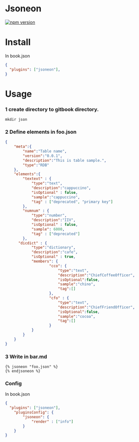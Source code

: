 # Jsoneon
[![npm version](https://badge.fury.io/js/gitbook-plugin-jsoneon.svg)](https://badge.fury.io/js/gitbook-plugin-jsoneon)

# Install 
In book.json  
```json
{
  "plugins": ["jsoneon"],
}
```


# Usage

### 1 create directory to gitbook directory.
```
mkdir json
```

### 2 Define elements in foo.json
```json
{
	"meta":{
		"name":"Table name",
		"version":"0.0.1",
		"description":"This is table sample.",
		"type":"RDB"
	},
	"elements":{
		"textext" : {
			"type":"text",
	 		"description":"cappuccino",
			"isOptional" : false,
			"sample":"cappuccino",
			"tag" : ["deprecated", "primary key"]
		},
		"numnum" : {
			"type":"number",
	 		"description":"IIV",
			"isOptional" : false,
			"sample": 6000,
			"tag" : ["deprecated"]
		},
	  "dicdict" : {
			"type":"dictionary",
			"description":"cafe",
			"isOptional" : true,
			"members": {
					"cco": {
						"type":"text",
						"description":"ChiefCoffeeOfficer",
						"isOptional":false,
						"sample":"chino",
						"tag":[]
					},
					"cfo" : {
						"type":"text",
						"description":"ChiefFriendOfficer",
						"isOptional":false,
						"sample":"cocoa",
						"tag":[]
					}
			}
		}
	}
}
```

### 3 Write in bar.md
```
{% jsoneon "foo.json" %}
{% endjsoneon %}
```

### Config

In book.json  

```json
{
  "plugins": ["jsoneon"],
	"pluginsConfig": {
		"jsoneon": {
			"render" : ["info"]
		}
	}
}
```
